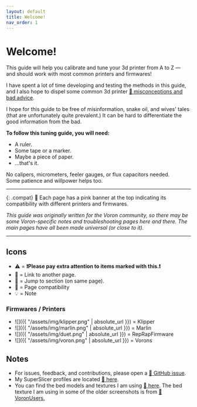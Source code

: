 ```yaml
---
layout: default
title: Welcome!
nav_order: 1
---
```


# Welcome!

This guide will help you calibrate and tune your 3d printer from A to Z — and should work with most common printers and firmwares!

I have spent a lot of time developing and testing the methods in this guide, and I also hope to dispel some common 3d printer [:page_facing_up: misconceptions and bad advice](./articles/misconceptions.md).

I hope for this guide to be free of misinformation, snake oil, and wives' tales (that are unfortunately quite prevalent.) It can be hard to differentiate the good information from the bad.

**To follow this tuning guide, you will need:**
- A ruler. 
- Some tape or a marker.
- Maybe a piece of paper.
- ...that's it. 

No calipers, micrometers, feeler gauges, or flux capacitors needed.\
Some patience and willpower helps too.

---

{: .compat}
:dizzy: Each page has a pink banner at the top indicating its compatibility with different printers and firmwares.

*This guide was originally written for the Voron community, so there may be some Voron-specific notes and troubleshooting pages here and there. The main pages have all been made universal (or close to it).*

---

## Icons

- :warning: = **:exclamation:Please pay extra attention to items marked with this.:exclamation:**
- :page_facing_up: = Link to another page.
- :pushpin: = Jump to section (on same page).
- :dizzy: = Page compatibility
- :bulb: = Note

### Firmwares / Printers

- ![]({{ "/assets/img/klipper.png" | absolute_url }}) = Klipper
- ![]({{ "/assets/img/marlin.png" | absolute_url }}) = Marlin
- ![]({{ "/assets/img/duet.png" | absolute_url }}) = RepRapFirmware
- ![]({{ "/assets/img/voron.png" | absolute_url }}) = Vorons

## Notes

- For issues, feedback, and contributions, please open a [:page_facing_up: GitHub issue](https://github.com/AndrewEllis93/Print-Tuning-Guide/issues).
- My SuperSlicer profiles are located [:page_facing_up: here](https://github.com/AndrewEllis93/Ellis-SuperSlicer-Profiles).
- You can find the bed models and textures I am using [:page_facing_up: here](https://github.com/VoronDesign/Voron-Extras/tree/main/Bed_Models). The bed texture I am using in some of the older screenshots is from [:page_facing_up: VoronUsers.](https://github.com/VoronDesign/VoronUsers/tree/master/slicer_configurations/PrusaSlicer/hartk1213/V0/Bed_Shape)